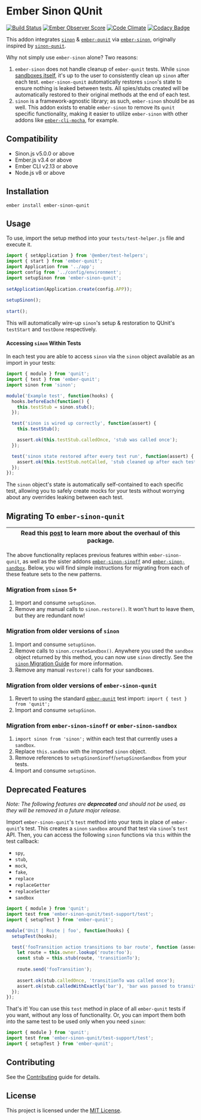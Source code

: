 Ember Sinon QUnit
=================

[![Build Status](https://travis-ci.org/elwayman02/ember-sinon-qunit.svg?branch=master)](https://travis-ci.org/elwayman02/ember-sinon-qunit)
[![Ember Observer Score](http://emberobserver.com/badges/ember-sinon-qunit.svg)](http://emberobserver.com/addons/ember-sinon-qunit)
[![Code Climate](https://codeclimate.com/github/elwayman02/ember-sinon-qunit/badges/gpa.svg)](https://codeclimate.com/github/elwayman02/ember-sinon-qunit)
[![Codacy Badge](https://api.codacy.com/project/badge/8c6fbb028801423fbd4b1bfe17c9b1a0)](https://www.codacy.com/app/hawker-jordan/ember-sinon-qunit)

This addon integrates [`sinon`](http://jhawk.co/sinonjs) & [`ember-qunit`](http://jhawk.co/ember-qunit) 
via [`ember-sinon`](http://jhawk.co/ember-sinon), originally inspired by [`sinon-qunit`](http://jhawk.co/sinon-qunit).

Why not simply use `ember-sinon` alone? Two reasons:

1. `ember-sinon` does not handle cleanup of `ember-qunit` tests. While `sinon` 
[sandboxes itself](https://sinonjs.org/guides/migrating-to-5.0), it's up to the user to 
consistently clean up `sinon` after each test. `ember-sinon-qunit` automatically 
restores `sinon`'s state to ensure nothing is leaked between tests. All spies/stubs created
will be automatically restored to their original methods at the end of each test.
2. `sinon` is a framework-agnostic library; as such, `ember-sinon` should be as well. This addon exists to enable
`ember-sinon` to remove its `qunit` specific functionality, making it easier to utilize `ember-sinon` 
with other addons like [`ember-cli-mocha`](http://jhawk.co/ember-cli-mocha), for example.


Compatibility
------------------------------------------------------------------------------

* Sinon.js v5.0.0 or above
* Ember.js v3.4 or above
* Ember CLI v2.13 or above
* Node.js v8 or above


Installation
------------------------------------------------------------------------------

```
ember install ember-sinon-qunit
```

Usage
------------------------------------------------------------------------------

To use, import the setup method into your `tests/test-helper.js` file and execute it.

```js
import { setApplication } from '@ember/test-helpers'; 
import { start } from 'ember-qunit'; 
import Application from '../app'; 
import config from '../config/environment'; 
import setupSinon from 'ember-sinon-qunit';
 
setApplication(Application.create(config.APP)); 
 
setupSinon();
 
start(); 
```

This will automatically wire-up `sinon`'s setup & restoration to QUnit's `testStart` and `testDone` respectively.

#### Accessing `sinon` Within Tests

In each test you are able to access `sinon` via the `sinon` object available as an import in your tests:

```js
import { module } from 'qunit';
import { test } from 'ember-qunit';
import sinon from 'sinon';

module('Example test', function(hooks) {
  hooks.beforeEach(function() {
    this.testStub = sinon.stub();
  });

  test('sinon is wired up correctly', function(assert) {
    this.testStub();

    assert.ok(this.testStub.calledOnce, 'stub was called once');
  });

  test('sinon state restored after every test run', function(assert) {
    assert.ok(this.testStub.notCalled, 'stub cleaned up after each test run');
  });
});
```

The `sinon` object's state is automatically self-contained to each specific test, allowing you to 
safely create mocks for your tests without worrying about any overrides leaking between each test.

Migrating To `ember-sinon-qunit`
------------------------------------------------------------------------------

| Read this [post](https://www.jordanhawker.com/p/187541610821) to learn more about the overhaul of this package. |
| --- |

The above functionality replaces previous features within `ember-sinon-qunit`, 
as well as the sister addons [`ember-sinon-sinoff`](https://github.com/scalvert/ember-sinon-sinoff) 
and [`ember-sinon-sandbox`](https://github.com/scalvert/ember-sinon-sandbox). 
Below, you will find simple instructions for migrating from each of these feature sets to the new patterns.

### Migration from `sinon` 5+

1. Import and consume `setupSinon`.
1. Remove any manual calls to `sinon.restore()`. It won't hurt to leave them, but they are redundant now!

### Migration from older versions of `sinon`

1. Import and consume `setupSinon`.
1. Remove calls to `sinon.createSandbox()`. Anywhere you used the `sandbox` object returned by this method, 
you can now use `sinon` directly. See the [`sinon` Migration Guide](https://sinonjs.org/guides/migrating-to-5.0) 
for more information.
1. Remove any manual `restore()` calls for your sandboxes.

### Migration from older versions of `ember-sinon-qunit`

1. Revert to using the standard [`ember-qunit`](https://github.com/emberjs/ember-qunit) test import: 
`import { test } from 'qunit';`
1. Import and consume `setupSinon`.

### Migration from `ember-sinon-sinoff` or `ember-sinon-sandbox`

1. `import sinon from 'sinon';` within each test that currently uses a `sandbox`.
1. Replace `this.sandbox` with the imported `sinon` object.
1. Remove references to `setupSinonSinoff`/`setupSinonSandbox` from your tests.
1. Import and consume `setupSinon`.

Deprecated Features
------------------------------------------------------------------------------

*Note: The following features are **deprecated** and should not be used, as they will be removed in a future major release.*

Import `ember-sinon-qunit`'s `test` method into your tests in place of `ember-qunit`'s test. This creates a `sinon` `sandbox`
around that test via `sinon`'s `test` API. Then, you can access the following `sinon` functions via `this` within the test callback:
* `spy`, 
* `stub`, 
* `mock`, 
* `fake`,
* `replace`
* `replaceGetter`
* `replaceSetter`
* `sandbox`

```javascript
import { module } from 'qunit';
import test from 'ember-sinon-qunit/test-support/test';
import { setupTest } from 'ember-qunit';

module('Unit | Route | foo', function(hooks) {
  setupTest(hooks);

  test('fooTransition action transitions to bar route', function (assert) {
    let route = this.owner.lookup('route:foo');
    const stub = this.stub(route, 'transitionTo');
    
    route.send('fooTransition');
    
    assert.ok(stub.calledOnce, 'transitionTo was called once');
    assert.ok(stub.calledWithExactly('bar'), 'bar was passed to transitionTo');
  });
});
```

That's it! You can use this `test` method in place of all `ember-qunit` tests if you want, without any 
loss of functionality. Or, you can import them both into the same test to be used only when you need `sinon`:

```javascript
import { module } from 'qunit';
import test from 'ember-sinon-qunit/test-support/test';
import { setupTest } from 'ember-qunit';
```

Contributing
------------------------------------------------------------------------------

See the [Contributing](CONTRIBUTING.md) guide for details.


License
------------------------------------------------------------------------------

This project is licensed under the [MIT License](LICENSE.md).
